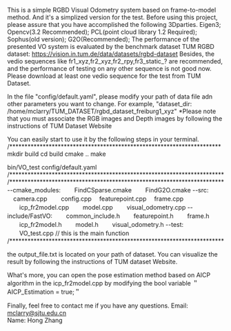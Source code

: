 

This is a simple RGBD Visual Odometry system based on frame-to-model method. And it's a simplized version for the test. Before using this project, please assure that you have accomplished the following 3Dparties. Eigen3; Opencv(3.2 Recommended); PCL(point cloud library 1.2 Required); Sophus(old version); G2O(Recommended); The performance of the presented VO system is evaluated by the benchmark dataset TUM RGBD dataset: https://vision.in.tum.de/data/datasets/rgbd-dataset Besides, the vedio sequences like fr1_xyz,fr2_xyz,fr2_rpy,fr3_static_? are recommended, and the performance of testing on any other sequence is not good now. Please download at least one vedio sequence for the test from TUM Dataset.

In the file "config/default.yaml", please modify your path of data file adn other parameters you want to change. For example, "dataset_dir: /home/mclarry/TUM_DATASET/rgbd_dataset_freiburg1_xyz" *Please note that you must associate the RGB images and Depth images by following the instructions of TUM Dataset Website

You can easily start to use it by the following steps in your terminal. /********************************************************************** 
mkdir build 
cd build 
cmake .. 
make

bin/VO_test config/default.yaml /*********************************************************************** /*********************************************************************** 
--cmake_modules:
　　FindCSparse.cmake 
　　FindG2O.cmake 
--src:
 　camera.cpp 
　　config.cpp
 　featurepoint.cpp
 　frame.cpp 
　　icp_fr2model.cpp 
　　model.cpp 
　　visual_odometry.cpp 
--include/FastVO: 
　　common_include.h
　　featurepoint.h 
　　frame.h 
　　icp_fr2model.h 
　　model.h 
　　visual_odometry.h 
--test: 
　　VO_test.cpp // this is the main function /***********************************************************************

the output_file.txt is located on your path of dataset. You can visualize the result by following the instructions of TUM dataset Website.

What's more, you can open the pose estimation method based on AICP algorithm in the icp_fr2model.cpp by modifying the bool variable ＂AICP_Estimation = true;＂

Finally, feel free to contact me if you have any questions.
Email: mclarry@sjtu.edu.cn	
Name: Hong Zhang
